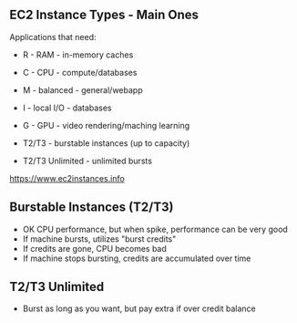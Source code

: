 ## EC2 Instance Types - Main Ones

Applications that need:

* R - RAM - in-memory caches
* C - CPU - compute/databases
* M - balanced - general/webapp
* I - local I/O - databases
* G - GPU - video rendering/maching learning

* T2/T3 - burstable instances (up to capacity)
* T2/T3 Unlimited - unlimited bursts

https://www.ec2instances.info

## Burstable Instances (T2/T3)

* OK CPU performance, but when spike, performance can be very good
* If machine bursts, utilizes "burst credits"
* If credits are gone, CPU becomes bad
* If machine stops bursting, credits are accumulated over time

## T2/T3 Unlimited

* Burst as long as you want, but pay extra if over credit balance
